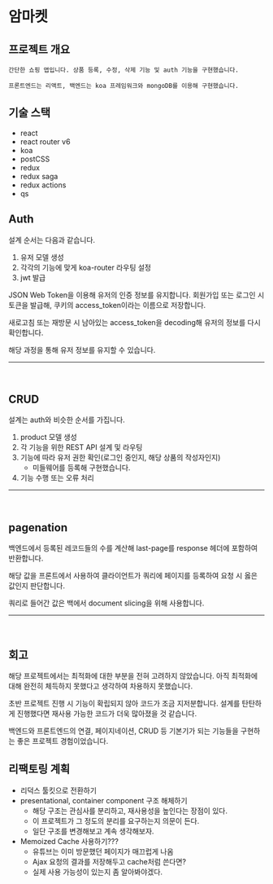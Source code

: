 # 암마켓

## 프로젝트 개요

    간단한 쇼핑 앱입니다. 상품 등록, 수정, 삭제 기능 및 auth 기능을 구현했습니다.

    프론트엔드는 리액트, 백엔드는 koa 프레임워크와 mongoDB를 이용해 구현했습니다.

## 기술 스택

- react
- react router v6
- koa
- postCSS
- redux
- redux saga
- redux actions
- qs

## Auth

설계 순서는 다음과 같습니다.

1. 유저 모델 생성
2. 각각의 기능에 맞게 koa-router 라우팅 설정
3. jwt 발급

JSON Web Token을 이용해 유저의 인증 정보를 유지합니다. 회원가입 또는 로그인 시 토큰을 발급해, 쿠키의 access_token이라는 이름으로 저장합니다.

새로고침 또는 재방문 시 남아있는 access_token을 decoding해 유저의 정보를 다시 확인합니다.

해당 과정을 통해 유저 정보를 유지할 수 있습니다.

---

<br />

## CRUD

설계는 auth와 비슷한 순서를 가집니다.

1. product 모델 생성
2. 각 기능을 위한 REST API 설계 및 라우팅
3. 기능에 따라 유저 권한 확인(로그인 중인지, 해당 상품의 작성자인지)
   - 미들웨어를 등록해 구현했습니다.
4. 기능 수행 또는 오류 처리

---

<br />

## pagenation

백엔드에서 등록된 레코드들의 수를 계산해 last-page를 response 헤더에 포함하여 반환합니다.

해당 값을 프론트에서 사용하여 클라이언트가 쿼리에 페이지를 등록하여 요청 시 옳은 값인지 판단합니다.

쿼리로 들어간 값은 백에서 document slicing을 위해 사용합니다.

---

<br />

## 회고

해당 프로젝트에서는 최적화에 대한 부분을 전혀 고려하지 않았습니다. 아직 최적화에 대해 완전히 체득하지 못했다고 생각하여 차용하지 못했습니다.

초반 프로젝트 진행 시 기능이 확립되지 않아 코드가 조금 지저분합니다. 설계를 탄탄하게 진행했다면 재사용 가능한 코드가 더욱 많아졌을 것 같습니다.

백엔드와 프론트엔드의 연결, 페이지네이션, CRUD 등 기본기가 되는 기능들을 구현하는 좋은 프로젝트 경험이었습니다.

## 리팩토링 계획

- 리덕스 툴킷으로 전환하기
- presentational, container component 구조 해체하기
  - 해당 구조는 관심사를 분리하고, 재사용성을 높인다는 장점이 있다.
  - 이 프로젝트가 그 정도의 분리를 요구하는지 의문이 든다.
  - 일단 구조를 변경해보고 계속 생각해보자.
- Memoized Cache 사용하기???
  - 유튜브는 이미 방문했던 페이지가 매끄럽게 나옴
  - Ajax 요청의 결과를 저장해두고 cache처럼 쓴다면?
  - 실제 사용 가능성이 있는지 좀 알아봐야겠다.
